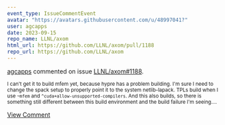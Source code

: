 ```yaml
---
event_type: IssueCommentEvent
avatar: "https://avatars.githubusercontent.com/u/48997041?"
user: agcapps
date: 2023-09-15
repo_name: LLNL/axom
html_url: https://github.com/LLNL/axom/pull/1188
repo_url: https://github.com/LLNL/axom
---
```


<a href='https://github.com/agcapps' target='_blank'>agcapps</a> commented on issue <a href='https://github.com/LLNL/axom/pull/1188' target='_blank'>LLNL/axom#1188</a>.

<small>I can't get it to build mfem yet, because hypre has a problem building.  I'm sure I need to change the spack setup to properly point it to the system netlib-lapack.  TPLs build when I use `~mfem` and `^cuda+allow-unsupported-compilers`.  And this also builds, so there is something still different between this build environment and the build failure I'm seeing....</small>

<a href='https://github.com/LLNL/axom/pull/1188' target='_blank'>View Comment</a>